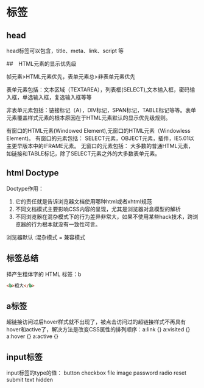 
# 标签

## head

head标签可以包含，title、meta、link、script 等

##　HTML元素的显示优先级

 帧元素>HTML元素优先，表单元素总>非表单元素优先

 表单元素包括：文本区域（TEXTAREA），列表框(SELECT),文本输入框，密码输入框，单选输入框，复选输入框等等

 非表单元素包括：链接标记（A），DIV标记，SPAN标记，TABLE标记等等。表单元素覆盖样式元素的根本原因在于HTML元素默认的显示优先级规则。

 有窗口的HTML元素(Windowed Element),无窗口的HTML元素（Windowless Element)。
 有窗口的元素包括：
  SELECT元素，OBJECT元素，插件，IE5.01以主更早版本中的IFRAME元素。
 无窗口的元素包括：
  大多数的普通HTML元素，如链接和TABLE标记，除了SELECT元素之外的大多数表单元素。

## html Doctype

Doctype作用：

1. 它的责任就是告诉浏览器文档使用哪种html或者xhtml规范
2. 不同文档模式主要影响CSS内容的呈现，尤其是浏览器对盒模型的解析
3. 不同浏览器在混杂模式下的行为差异非常大，如果不使用某些hack技术，跨浏览器的行为根本就没有一致性可言。

浏览器默认 :混杂模式 = 兼容模式

## 标签总结

择产生粗体字的 HTML 标签：b

```html
<b>粗大</b>
```

## a标签

超链接访问过后hover样式就不出现了，被点击访问过的超链接样式不再具有hover和active了，解决方法是改变CSS属性的排列顺序：a:link {} a:visited {} a:hover {} a:active {}

## input标签

input标签的type的值：
button
checkbox
file
image
password
radio
reset
submit
text
hidden